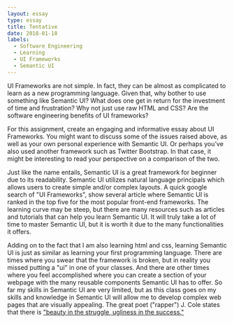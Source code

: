```yaml
---
layout: essay
type: essay
title: Tentative
date: 2018-01-18
labels:
  - Software Engineering
  - Learning
  - UI Frameworks
  - Semantic UI
---
```


UI Frameworks are not simple. In fact, they can be almost as complicated to learn as a new programming language. Given that, why bother to use something like Semantic UI? What does one get in return for the investment of time and frustration? Why not just use raw HTML and CSS? Are the software engineering benefits of UI frameworks?

For this assignment, create an engaging and informative essay about UI Frameworks. You might want to discuss some of the issues raised above, as well as your own personal experience with Semantic UI. Or perhaps you’ve also used another framework such as Twitter Bootstrap. In that case, it might be interesting to read your perspective on a comparison of the two.

Just like the name entails, Semantic UI is a great framework for beginner due to its readability. Semantic UI utilizes natural language principals which allows users to create simple and/or complex layouts. A quick google search of "UI Frameworks", show several article where Semantic UI is ranked in the top five for the most popular front-end frameworks. The learning curve may be steep, but there are many resources such as articles and tutorials that can help you learn Semantic UI. It will truly take a lot of time to master Semantic UI, but it is worth it due to the many functionalities it offers.

Adding on to the fact that I am also learning html and css, learning Semantic UI is just as similar as learning your first programming language. There are times where you swear that the framework is broken, but in reality you missed putting a "ui" in one of your classes. And there are other times where you feel accomplished where you can create a section of your webpage with the many reusable components Semantic UI has to offer. So far my skills in Semantic UI are very limited, but as this class goes on my skills and knowledge in Semantic UI will allow me to develop complex web pages that are visually appealing. The great poet ("rapper") J. Cole states that there is
<a href="https://www.youtube.com/watch?v=KeYbb03wLrs">
"beauty in the struggle, ugliness in the success." </a>
